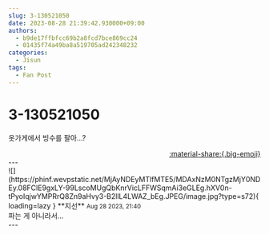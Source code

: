 ```yaml
---
slug: 3-130521050
date: 2023-08-28 21:39:42.930000+09:00
authors:
  - b9de17ffbfcc69b2a8fcd7bce869cc24
  - 01435f74a49ba8a519705ad242348232
categories:
  - Jisun
tags:
  - Fan Post
---
```


# 3-130521050

<div class="post-container" markdown="1">
<div class="content-container md-sidebar__scrollwrap" markdown="1">

옷가게에서 빙수를 팔아...?

</div>
</div>

<div style="text-align: right;" markdown="1">
<a href="https://weverse.io/fromis9/fanpost/3-130521050" style="text-align: right;">:material-share:{.big-emoji}</a>
</div>
---

<div class="comments-container md-sidebar__scrollwrap" markdown="1">
<div class="comment" markdown="1">
<div class='id-container' markdown="1">
![](https://phinf.wevpstatic.net/MjAyNDEyMTlfMTE5/MDAxNzM0NTgzMjY0NDEy.08FClE9gxLY-99LscoMUgQbKnrVicLFFWSqmAi3eGLEg.hXV0n-tPyoIqjwYMPRrQ8Zn9aHvy3-B2llL4LWAZ_bEg.JPEG/image.jpg?type=s72){ loading=lazy }
**<span class="artist">지선</span>** <small>Aug 28 2023, 21:40</small><br>
</div>
<div class='comment-body' markdown="1">
파는 게 아니라서...
</div>
</div>
</div>
---
